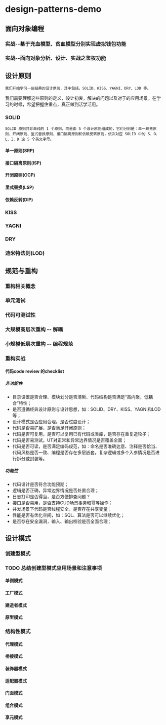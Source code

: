 # design-patterns-demo

## 面向对象编程

### 实战--基于充血模型、贫血模型分别实现虚拟钱包功能

### 实战--面向对象分析、设计、实战之鉴权功能

## 设计原则

    我们开始学习一些经典的设计原则，其中包括，SOLID、KISS、YAGNI、DRY、LOD 等。

我们需要理解这些原则的定义，设计初衷，解决的问题以及对于的应用场景，在学习的时候，希望把握住重点，真正做到活学活用。

### SOLID

    SOLID 原则并非单纯的 1 个原则，而是由 5 个设计原则组成的，它们分别是：单一职责原则、开闭原则、里式替换原则、接口隔离原则和依赖反转原则，依次对应 SOLID 中的 S、O、L、I、D 这 5 个英文字母。

#### 单一原则(SRP)

#### 接口隔离原则(ISP)

#### 开闭原则(OCP)

#### 里式替换(LSP)

#### 依赖反转(DIP)

### KISS

### YAGNI

### DRY

### 迪米特法则(LOD)

## 规范与重构

### 重构相关概念

### 单元测试

### 代码可测试性

### 大规模高层次重构 -- 解耦

### 小规模低层次重构 -- 编程规范


### 重构实战
#### 代码code review 的checklist

##### 非功能性

- 目录设置是否合理、模块划分是否清晰、代码结构是否满足“高内聚，低耦合”特性；
- 是否遵循经典设计原则与设计思想，如：SOLID、DRY、KISS、YAGNI和LOD等；
- 设计模式是否应用合理，是否过度设计；
- 代码是否易扩展，是否满足开闭原则；
- 代码是否可复用，是否可以复用已有代码或类库，是否存在重复造轮子；
- 代码是否易测试，UT对正常和异常边界情况是否覆盖全面；
- 代码是否可读，是否满足编码规范，如：命名是否准确达意、注释是否恰当、代码风格是否一致、编程是否存在多层嵌套，复杂逻辑或多个入参情况是否进行拆分或封装等。

##### 功能性

- 代码设计是否符合功能预期；
- 逻辑是否正确，异常边界情况是否处置合理；
- 日志打印是否得当，是否方便排查问题？
- 接口是否易用，是否支持CUD场景事务和幂等操作；
- 并发场景下代码是否线程安全，是否存在共享变量；
- 性能是否有优化空间，如：SQL、算法是否可以继续优化；
- 是否存在安全漏洞，输入、输出校验是否全面合理；

## 设计模式

### 创建型模式

### TODO 总结创建型模式应用场景和注意事项

#### 单例模式

#### 工厂模式

#### 建造者模式

#### 原型模式

### 结构性模式

#### 代理模式

#### 桥接模式

#### 装饰器模式

#### 适配器模式

#### 门面模式

#### 组合模式

#### 享元模式